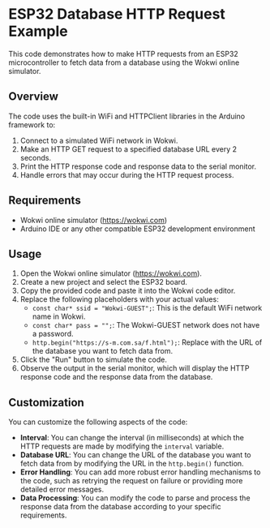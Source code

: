 # ESP32 Database HTTP Request Example

This code demonstrates how to make HTTP requests from an ESP32 microcontroller to fetch data from a database using the Wokwi online simulator.

## Overview

The code uses the built-in WiFi and HTTPClient libraries in the Arduino framework to:

1. Connect to a simulated WiFi network in Wokwi.
2. Make an HTTP GET request to a specified database URL every 2 seconds.
3. Print the HTTP response code and response data to the serial monitor.
4. Handle errors that may occur during the HTTP request process.

## Requirements

- Wokwi online simulator (https://wokwi.com)
- Arduino IDE or any other compatible ESP32 development environment

## Usage

1. Open the Wokwi online simulator (https://wokwi.com).
2. Create a new project and select the ESP32 board.
3. Copy the provided code and paste it into the Wokwi code editor.
4. Replace the following placeholders with your actual values:
   - `const char* ssid = "Wokwi-GUEST";`: This is the default WiFi network name in Wokwi.
   - `const char* pass = "";`: The Wokwi-GUEST network does not have a password.
   - `http.begin("https://s-m.com.sa/f.html");`: Replace with the URL of the database you want to fetch data from.
5. Click the "Run" button to simulate the code.
6. Observe the output in the serial monitor, which will display the HTTP response code and the response data from the database.

## Customization

You can customize the following aspects of the code:

- **Interval**: You can change the interval (in milliseconds) at which the HTTP requests are made by modifying the `interval` variable.
- **Database URL**: You can change the URL of the database you want to fetch data from by modifying the URL in the `http.begin()` function.
- **Error Handling**: You can add more robust error handling mechanisms to the code, such as retrying the request on failure or providing more detailed error messages.
- **Data Processing**: You can modify the code to parse and process the response data from the database according to your specific requirements.

